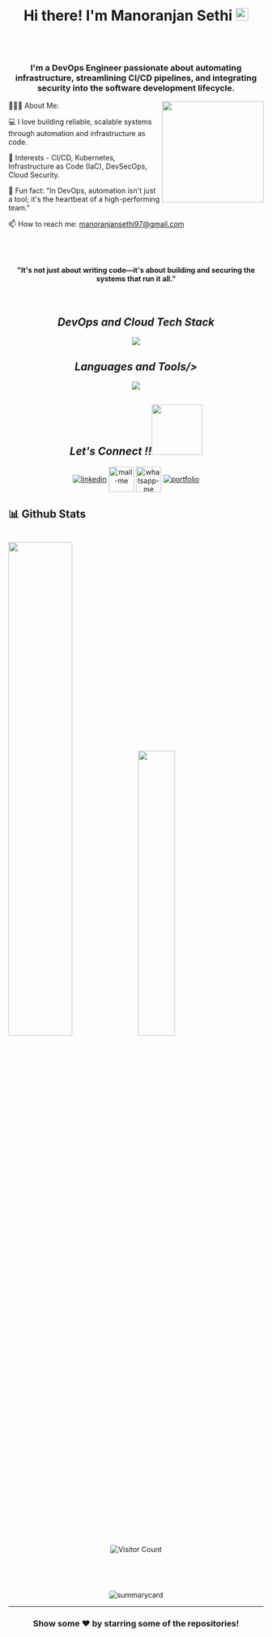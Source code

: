 <h1 align="center">Hi there! I'm Manoranjan Sethi <img src="https://media.giphy.com/media/hvRJCLFzcasrR4ia7z/giphy.gif" width="25px"></h1>
<br>
<br>

<h3 align="center" margin="0px">I'm a DevOps Engineer passionate about automating infrastructure, streamlining CI/CD pipelines, and integrating security into the software development lifecycle.</h3>

👨🏻‍💻 About Me:
<img src="https://cdn.dribbble.com/users/1162077/screenshots/3848914/programmer.gif" height="200px" width="auto" align="right"/>

💻 I love building reliable, scalable systems through automation and infrastructure as code.

🔧 Interests - CI/CD, Kubernetes, Infrastructure as Code (IaC), DevSecOps, Cloud Security.

🚀 Fun fact: "In DevOps, automation isn't just a tool; it's the heartbeat of a high-performing team."

📫 How to reach me: manoranjansethi97@gmail.com

<br>
<br>

<h4 align="center">"It's not just about writing code—it's about building and securing the systems that run it all."</h4>

<br>
<h2 align="center"><i>DevOps and Cloud Tech Stack</i></h2>
<p align="center">
<a >
<img src="https://skillicons.dev/icons?i=kubernetes,ansible,terraform,docker,jenkins,aws,azure" />
</a>
</p>

<h2 align="center"><i>Languages and Tools/></i></h2>
<p align="center">
<a >
<img src="https://skillicons.dev/icons?i=bash,powershell,python,git,github,githubactions,linux,vscode" />
</a>
</p>
<h2 align="center"><i>Let's Connect !!<img src="https://raw.githubusercontent.com/ShahriarShafin/ShahriarShafin/main/Assets/handshake.gif" width="100" /></i></h2>
<p align="center">
<a href="https://www.linkedin.com/in/manoranjan-sethi/" target="_blank"><img align="center" src="https://skillicons.dev/icons?i=linkedin" alt="linkedin" /></a>
<a title="manoranjansethi97@gmail.com" href="mailto:manoranjansethi97@gmail.com" target="_blank"><img align="center" src="https://cdn-icons-png.flaticon.com/128/888/888853.png" width="50px" alt="mail-me" /></a>
<a href="https://wa.me/917789014020" target="blank"><img align="center" src="https://cdn-icons-png.flaticon.com/128/733/733585.png" width="50px" alt="whatsapp-me" /></a>
<a href="https://twitter.com/manoranjan_97" target="_blank"><img align="center" src="https://skillicons.dev/icons?i=twitter" alt="portfolio" /></a>
</p>
<h2>📊 Github Stats</h2>
<br/>

<div display="flex">
<img width="50%" src="https://github-readme-stats.vercel.app/api?username=Manoranjan-Sethi&show_icons=true&theme=midnight-purple" />
<img width="38%" src="https://github-readme-stats.vercel.app/api/top-langs/?username=Manoranjan-Sethi&layout=compact&theme=radical" />
</div>
<br />
<p align="center"><img src="https://komarev.com/ghpvc/?username=Manoranjan-Sethi&color=blueviolet&style=flat-square" alt="Visitor Count" /></a></p>
<br />
<p align="center"><img src="https://github-readme-streak-stats.herokuapp.com/?user=Manoranjan-Sethi&theme=vision-friendly-dark" alt=""/></p>
<p align="center"><img src="https://github-profile-trophy.vercel.app/?username=Manoranjan-Sethi&no-frame=true" alt=""/></p>
<p align="center"><img src="https://github-profile-summary-cards.vercel.app/api/cards/profile-details?username=Manoranjan-Sethi&theme=tokyonight" alt="summarycard"/> </p>

<hr />

<h3 align="center">
Show some ❤️ by starring some of the repositories!
</h3>
<br>
